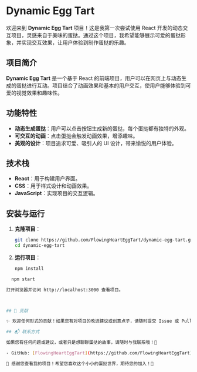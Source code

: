 # Dynamic Egg Tart

欢迎来到 **Dynamic Egg Tart** 项目！这是我第一次尝试使用 React 开发的动态交互项目，灵感来自于美味的蛋挞。通过这个项目，我希望能够展示可爱的蛋挞形象，并实现交互效果，让用户体验到制作蛋挞的乐趣。

## 项目简介

**Dynamic Egg Tart** 是一个基于 React 的前端项目，用户可以在网页上与动态生成的蛋挞进行互动。项目结合了动画效果和基本的用户交互，使用户能够体验到可爱的视觉效果和趣味性。

## 功能特性

- **动态生成蛋挞**：用户可以点击按钮生成新的蛋挞，每个蛋挞都有独特的外观。
- **可交互的动画**：点击蛋挞会触发动画效果，增添趣味。
- **美观的设计**：项目追求可爱、吸引人的 UI 设计，带来愉悦的用户体验。

## 技术栈

- **React**：用于构建用户界面。
- **CSS**：用于样式设计和动画效果。
- **JavaScript**：实现项目的交互逻辑。

## 安装与运行

1. **克隆项目**：

   ```bash
   git clone https://github.com/FlowingHeartEggTart/dynamic-egg-tart.git
   cd dynamic-egg-tart

2. **运行项目**：

   ```bash
   npm install

 ```bash
   npm start

打开浏览器并访问 http://localhost:3000 查看项目。



## 💖 贡献

✨ 欢迎任何形式的贡献！如果您有对项目的改进建议或创意点子，请随时提交 Issue 或 Pull Request，让我们一起把这个蛋挞世界变得更加美味可口吧！🥳

## 📬 联系方式

如果您有任何问题或建议，或者只是想聊聊蛋挞的故事，请随时与我联系哦！🍰

- GitHub: [FlowingHeartEggTart](https://github.com/FlowingHeartEggTart)

🌟 感谢您查看我的项目！希望您喜欢这个小小的蛋挞世界，期待您的加入！💛
